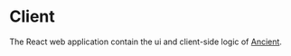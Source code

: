 # Client
The React web application contain the ui and client-side logic of [Ancient](../README.md).
